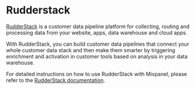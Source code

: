 # Rudderstack

[RudderStack](https://rudderstack.com/) is a customer data pipeline platform for collecting, routing and processing data from your website, apps, data warehouse and cloud apps.

With RudderStack, you can build customer data pipelines that connect your whole customer data stack and then make them smarter by triggering enrichment and activation in customer tools based on analysis in your data warehouse.

For detailed instructions on how to use RudderStack with Mixpanel, please refer to the [RudderStack documentation](https://docs.rudderstack.com/destinations/analytics/mixpanel).